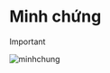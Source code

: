 <h1>Minh chứng</h1>

> [!IMPORTANT]
> ![minhchung](https://github.com/user-attachments/assets/c8d89c7c-2270-41ca-967d-6670dc3fad4a)
